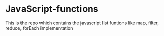 # JavaScript-functions
This is the repo which contains the javascript list funtions like map, filter, reduce, forEach implementation
